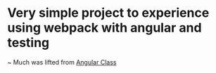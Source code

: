 # Very simple project to experience using webpack with angular and testing

~ Much was lifted from [Angular Class](https://angularclass.com/)
